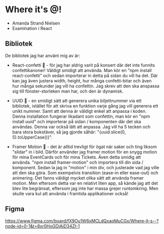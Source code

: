 # Where it's @!

- Amanda Strand Nielsen
- Examination i React

## Bibliotek

De bibliotek jag har använt mig av är:

- React-confetti 🎉 - för jag har aldrig varit på konsert där det inte funnits confettikanoner! Väldigt smidigt att använda. Man kör en "npm install react-confetti" och sedan importerar in detta på sidan du vill ha det. Där kan jag även justera width, height, hur många confetti-bitar och även hur många sekunder jag vill ha confettin. Jag skrev att den ska anspassa sig till fönster-storleken man har, och den är dynamisk.

- UUID 💯 - en smidigt sätt att generera unika biljettnummer via ett bibliotek, istället för att skriva en funktion varje gång jag vill generera ett unikt nummer. Samt att denna är väldigt enkel att anpassa i koden. Denna installation fungerar likadant som confettin, man kör en "npm install uuid" och importerar på sidan / komponenten där det ska användas. Denna var också lätt att anpassa. Jag vill ha 5 tecken och bara stora bokstäver, så jag gjorde såhär: "{uuid.slice(0, 5).toUpperCase()}".

- Framer Motion 🕺 - det är alltid trevligt för ögat när saker och ting liksom "slidar" in i bild. Därför använder jag framer motion för en snygg motion för mina EventCards och för mina Tickets. Även detta smidig att använda. "npm install framer-motion" och importera till din sida / komponent. Sedan la jag in "motion" i min div, och justerade vad jag ville att den ska göra. Som exempelvis transition (ease-in eller ease-out) och animering. Det fanns väldigt mycket olika sätt att använda framer motion. Men eftersom detta var en relativt liten app, så kände jag att det blev lite begränsat, eftersom jag inte har massa grejer runtomkring. Men skulle vara kul att använda i framtida applikationer också!

## Figma

https://www.figma.com/board/fX9Ou1W6xMCLdQxaqMuCGx/Where-it-s--?node-id=0-1&t=8xr0HoGDjAiD34ZI-1